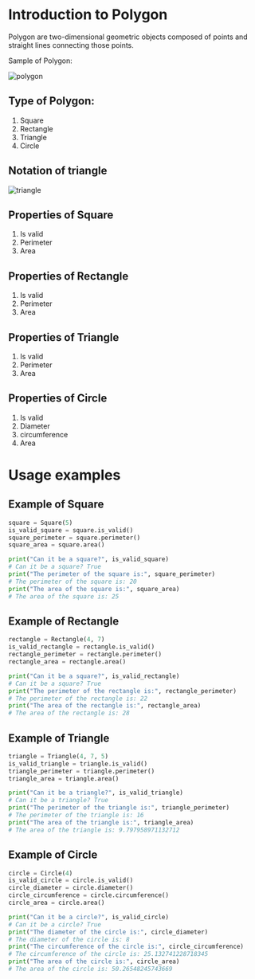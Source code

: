 # Introduction to Polygon
Polygon are two-dimensional geometric objects composed of points and straight lines connecting those points.

Sample of Polygon:

![polygon](https://cdn-skill.splashmath.com/panel-uploads/GlossaryTerm/277097a6a870457e90553ed24cf46042/1548051233_Two-dimensional-2-D-shapes-circle-triangle-square-polygons.png
)

## Type of Polygon:
1. Square
2. Rectangle
3. Triangle
4. Circle

## Notation of triangle

![triangle](https://i.stack.imgur.com/1GkR3.png
)

## Properties of Square

1. Is valid
2. Perimeter
3. Area

## Properties of Rectangle

1. Is valid
2. Perimeter
3. Area

## Properties of Triangle

1. Is valid
3. Perimeter
4. Area

## Properties of Circle
1. Is valid
2. Diameter
3. circumference
4. Area

# Usage examples

## Example of Square

```python
square = Square(5)
is_valid_square = square.is_valid()
square_perimeter = square.perimeter()
square_area = square.area()

print("Can it be a square?", is_valid_square)
# Can it be a square? True
print("The perimeter of the square is:", square_perimeter)
# The perimeter of the square is: 20
print("The area of the square is:", square_area)
# The area of the square is: 25
```

## Example of Rectangle

```python
rectangle = Rectangle(4, 7)
is_valid_rectangle = rectangle.is_valid()
rectangle_perimeter = rectangle.perimeter()
rectangle_area = rectangle.area()

print("Can it be a square?", is_valid_rectangle)
# Can it be a square? True
print("The perimeter of the rectangle is:", rectangle_perimeter)
# The perimeter of the rectangle is: 22
print("The area of the rectangle is:", rectangle_area)
# The area of the rectangle is: 28
```

## Example of Triangle

```python
triangle = Triangle(4, 7, 5)
is_valid_triangle = triangle.is_valid()
triangle_perimeter = triangle.perimeter()
triangle_area = triangle.area()

print("Can it be a triangle?", is_valid_triangle)
# Can it be a triangle? True
print("The perimeter of the triangle is:", triangle_perimeter)
# The perimeter of the triangle is: 16
print("The area of the triangle is:", triangle_area)
# The area of the triangle is: 9.797958971132712
```

## Example of Circle

```python
circle = Circle(4)
is_valid_circle = circle.is_valid()
circle_diameter = circle.diameter()
circle_circumference = circle.circumference()
circle_area = circle.area()

print("Can it be a circle?", is_valid_circle)
# Can it be a circle? True
print("The diameter of the circle is:", circle_diameter)
# The diameter of the circle is: 8
print("The circumference of the circle is:", circle_circumference)
# The circumference of the circle is: 25.132741228718345
print("The area of the circle is:", circle_area)
# The area of the circle is: 50.26548245743669
```